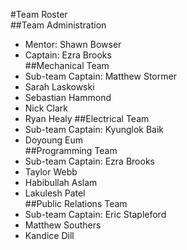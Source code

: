 #Team Roster  
##Team Administration  
* Mentor: Shawn Bowser  
* Captain: Ezra Brooks  
##Mechanical Team  
* Sub-team Captain: Matthew Stormer  
* Sarah Laskowski  
* Sebastian Hammond  
* Nick Clark  
* Ryan Healy
##Electrical Team  
* Sub-team Captain: Kyunglok Baik  
* Doyoung Eum  
##Programming Team  
* Sub-team Captain: Ezra Brooks  
* Taylor Webb  
* Habibullah Aslam  
* Lakulesh Patel  
##Public Relations Team  
* Sub-team Captain: Eric Stapleford  
* Matthew Southers  
* Kandice Dill  